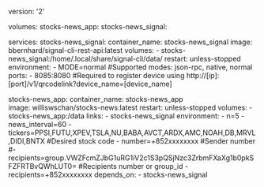 version: '2'

volumes:
  stocks-news_app:
  stocks-news_signal:

services:
  stocks-news_signal:
    container_name: stocks-news_signal
    image: bbernhard/signal-cli-rest-api:latest
    volumes:
      - stocks-news_signal:/home/.local/share/signal-cli/data/
    restart: unless-stopped
    environment:
      - MODE=normal #Supported modes: json-rpc, native, normal
    ports:
      - 8085:8080 #Required to register device using http://[ip]:[port]/v1/qrcodelink?device_name=[device_name]

  stocks-news_app:
    container_name: stocks-news_app  
    image: williswschan/stocks-news:latest
    restart: unless-stopped
    volumes:
      - stocks-news_app:/data
    links:
      - stocks-news_signal
    environment:
      - n=5
      - news_interval=60
      - tickers=PPSI,FUTU,XPEV,TSLA,NU,BABA,AVCT,ARDX,AMC,NOAH,DB,MRVL,DIDI,BNTX #Desired stock code
      - number=+852xxxxxxxx #Sender number
      #- recipients=group.VWZFcmZJbG1uRG1iV2c1S3pQSjNzc3ZrbmFXaXg1b0pkSFZFRTBvQWhLUT0= #Recipients number or group_id
      - recipients=+852xxxxxxxx
    depends_on:
      - stocks-news_signal
